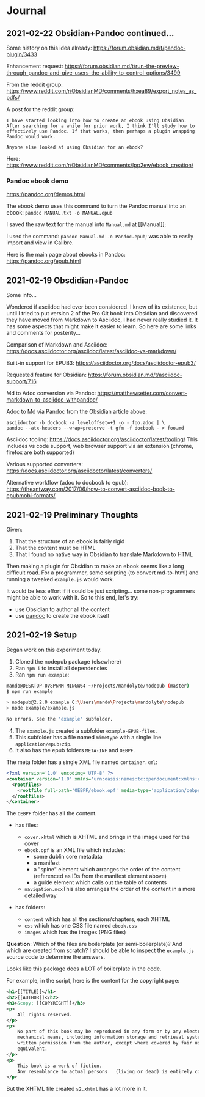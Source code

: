 # Journal

## 2021-02-22 Obsidian+Pandoc continued...

Some history on this idea already:
https://forum.obsidian.md/t/pandoc-plugin/3433

Enhancement request:
https://forum.obsidian.md/t/run-the-preview-through-pandoc-and-give-users-the-ability-to-control-options/3499

From the reddit group:
https://www.reddit.com/r/ObsidianMD/comments/hxea89/export_notes_as_pdfs/

A post for the reddit group:
```
I have started looking into how to create an ebook using Obsidian. After searching for a while for prior work, I think I'll study how to effectively use Pandoc. If that works, then perhaps a plugin wrapping Pandoc would work.

Anyone else looked at using Obsidian for an ebook?
```
Here: https://www.reddit.com/r/ObsidianMD/comments/lpp2ew/ebook_creation/

### Pandoc ebook demo
https://pandoc.org/demos.html

The ebook demo uses this command to turn the Pandoc manual into an ebook:
`pandoc MANUAL.txt -o MANUAL.epub`

I saved the raw text for the manual into `Manual.md` at [[Manual]];

I used the command: `pandoc Manual.md -o Pandoc.epub`; was able to easily import and view in Calibre.

Here is the main page about ebooks in Pandoc: https://pandoc.org/epub.html



## 2021-02-19 Obsdidian+Pandoc

Some info...

Wondered if asciidoc had ever been considered. I knew of its existence, but until I tried to put version 2 of the Pro Git book into Obsidian and discovered they have moved from Markdown to Asciidoc, I had never really studied it. It has some aspects that might make it easier to learn. So here are some links and comments for posterity...

Comparison of Markdown and Asciidoc: https://docs.asciidoctor.org/asciidoc/latest/asciidoc-vs-markdown/

Built-in support for EPUB3: https://asciidoctor.org/docs/asciidoctor-epub3/

Requested feature for Obsidian: https://forum.obsidian.md/t/asciidoc-support/716

Md to Adoc conversion via Pandoc: https://matthewsetter.com/convert-markdown-to-asciidoc-withpandoc/

Adoc to Md via Pandoc from the Obsidian article above:
```
asciidoctor -b docbook -a leveloffset=+1 -o - foo.adoc | \
pandoc --atx-headers --wrap=preserve -t gfm -f docbook - > foo.md
```

Asciidoc tooling: https://docs.asciidoctor.org/asciidoctor/latest/tooling/
This includes vs code support, web browser support via an extension (chrome, firefox are both supported)

Various supported converters: https://docs.asciidoctor.org/asciidoctor/latest/converters/

Alternative workflow (adoc to docbook to epub): https://theantway.com/2017/06/how-to-convert-asciidoc-book-to-epubmobi-formats/



## 2021-02-19 Preliminary Thoughts

Given:
1. That the structure of an ebook is fairly rigid
2. That the content must be HTML
3. That I found no native way in Obsidian to translate Markdown to HTML

Then making a plugin for Obsidian to make an ebook seems like a long difficult road. For a programmer, some scripting (to convert md-to-html) and running a tweaked `example.js` would work.

It would be less effort if it could be just scripting... some non-programmers might be able to work with it. So to this end, let's try:
- use Obsidian to author all the content
- use [pandoc](https://pandoc.org/epub.html) to create the ebook itself


## 2021-02-19 Setup

Began work on this experiment today. 

1. Cloned the nodepub package (elsewhere)
2. Ran `npm i` to install all dependencies
3. Ran `npm run example`:

```sh
mando@DESKTOP-0V8P6MM MINGW64 ~/Projects/mandolyte/nodepub (master)
$ npm run example

> nodepub@2.2.0 example C:\Users\mando\Projects\mandolyte\nodepub
> node example/example.js

No errors. See the 'example' subfolder.
```
4. The `example.js` created a subfolder `example-EPUB-files`.
5. This subfolder has a file named `mimetype` with a single line `application/epub+zip`.
6. It also has the epub folders `META-INF` and `OEBPF`.

The meta folder has a single XML file named `container.xml`:
```xml
<?xml version='1.0' encoding='UTF-8' ?>
<container version='1.0' xmlns='urn:oasis:names:tc:opendocument:xmlns:container'>
  <rootfiles>
    <rootfile full-path='OEBPF/ebook.opf' media-type='application/oebps-package+xml'/>
  </rootfiles>
</container>
```
The `OEBPF` folder has all the content.

- has files:
	- `cover.xhtml` which is XHTML and brings in the image used for the cover
	- `ebook.opf` is an XML file which includes:
		- some dublin core metadata
		- a manifest
		- a "spine" element which arranges the order of the content (referenced as IDs from the manifest element above)
		- a guide element which calls out the table of contents
	- `navigation.ncx`This also arranges the order of the content in a more detailed way

- has folders:
	- `content` which has all the sections/chapters, each XHTML
	- `css` which has one CSS file named `ebook.css`
	- `images` which has the images (PNG files) 


**Question**: Which of the files are boilerplate (or semi-boilerplate)? And which are created from scratch? I should be able to inspect the `example.js` source code to determine the answers.

Looks like this package does a LOT of boilerplate in the code.

For example, in the script, here is the content for the copyright page:
```xml 
<h1>[[TITLE]]</h1>
<h2>[[AUTHOR]]</h2>
<h3>&copy; [[COPYRIGHT]]</h3>
<p>
	All rights reserved.
</p>
<p>
	No part of this book may be reproduced in any form or by any electronic or
	mechanical means, including information storage and retrieval systems, without
	written permission from the author, except where covered by fair usage or
	equivalent.
</p>
<p>
	This book is a work of fiction.
	Any resemblance to actual persons	(living or dead) is entirely coincidental.
</p>
```
But the XHTML file created `s2.xhtml` has a lot more in it.